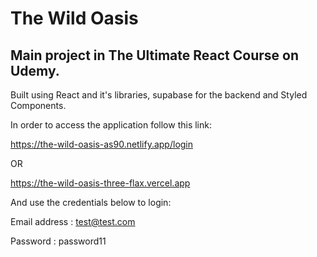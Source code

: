 # The Wild Oasis

## Main project in The Ultimate React Course on Udemy.

Built using React and it's libraries, supabase for the backend and Styled Components.

In order to access the application follow this link:

https://the-wild-oasis-as90.netlify.app/login

OR

https://the-wild-oasis-three-flax.vercel.app

And use the credentials below to login:

Email address : test@test.com

Password : password11


